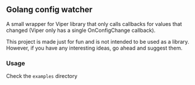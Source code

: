 ## Golang config watcher

A small wrapper for Viper library that only calls callbacks for values that changed (Viper only has a single
OnConfigChange callback).

This project is made just for fun and is not intended to be used as a library. However, if you have any interesting
ideas, go ahead and suggest them.

### Usage
Check the `examples` directory